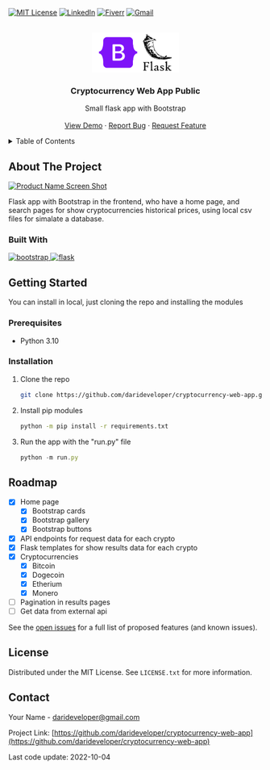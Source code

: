 <!-- Improved compatibility of back to top link: See: https://github.com/darideveloper/cryptocurrency-web-app/pull/73 -->
<a name="readme-top"></a>
<!--
*** Thanks for checking out the Best-README-Template. If you have a suggestion
*** that would make this better, please fork the repo and create a pull request
*** or simply open an issue with the tag "enhancement".
*** Don't forget to give the project a star!
*** Thanks again! Now go create something AMAZING! :D
-->



<!-- PROJECT SHIELDS -->
[![MIT License][license-shield]][license-url]
[![LinkedIn][linkedin-shield]][linkedin-url]
[![Fiverr][fiverr-shield]][fiverr-url]
[![Gmail][gmail-shield]][gmail-url]




<!-- PROJECT LOGO -->
<br />
<div align="center">
  <a href="https://github.com/darideveloper/cryptocurrency-web-app">
    <img src="./static/imgs/logo.png" alt="Logo" height="80">
  </a>

  <h3 align="center">Cryptocurrency Web App
Public</h3>

  <p align="center">
    Small flask app with Bootstrap
    <br />
    <br />
    <a href="http://flask.eba-a87hfufr.us-east-2.elasticbeanstalk.com/">View Demo</a>
    ·
    <a href="https://github.com/darideveloper/cryptocurrency-web-app/issues">Report Bug</a>
    ·
    <a href="https://github.com/darideveloper/cryptocurrency-web-app/issues">Request Feature</a>
  </p>
</div>



<!-- TABLE OF CONTENTS -->
<details>
  <summary>Table of Contents</summary>
  <ol>
    <li>
      <a href="#about-the-project">About The Project</a>
      <ul>
        <li><a href="#built-with">Built With</a></li>
      </ul>
    </li>
    <li>
      <a href="#getting-started">Getting Started</a>
      <ul>
        <li><a href="#prerequisites">Prerequisites</a></li>
        <li><a href="#installation">Installation</a></li>
      </ul>
    </li>
    <li><a href="#usage">Usage</a></li>
    <li><a href="#roadmap">Roadmap</a></li>
    <li><a href="#license">License</a></li>
    <li><a href="#contact">Contact</a></li>
  </ol>
</details>



<!-- ABOUT THE PROJECT -->
## About The Project

[![Product Name Screen Shot][product-screenshot]](https://example.com)

Flask app with Bootstrap in the frontend, who have a home page, and search pages for show cryptocurrencies historical prices, using local csv files for simalate a database.



### Built With

<a href="https://getbootstrap.com/">
  <img src="https://cdn.svgporn.com/logos/bootstrap.svg" width="60" alt="bootstrap" title="bootstrap">
</a>
<a href="https://flask.palletsprojects.com/en/2.2.x/">
  <img src="https://cdn.svgporn.com/logos/flask.svg" width="50" alt="flask" title="flask">
</a>

<!-- GETTING STARTED -->
## Getting Started

You can install in local, just cloning the repo and installing the modules

### Prerequisites

* Python 3.10

### Installation

1. Clone the repo
   ```sh
   git clone https://github.com/darideveloper/cryptocurrency-web-app.git
   ```
2. Install pip modules
    ```sh
    python -m pip install -r requirements.txt
    ```
3. Run the app with the "run.py" file
   ```js
   python -m run.py
   ```

<!-- ROADMAP -->
## Roadmap

- [x] Home page
  - [x] Bootstrap cards
  - [x] Bootstrap gallery
  - [x] Bootstrap buttons
- [x] API endpoints for request data for each crypto
- [x] Flask templates for show results data for each crypto
- [x] Cryptocurrencies
  - [x] Bitcoin
  - [x] Dogecoin
  - [x] Etherium
  - [x] Monero
- [ ] Pagination in results pages
- [ ] Get data from external api

See the [open issues](https://github.com/darideveloper/cryptocurrency-web-app/issues) for a full list of proposed features (and known issues).


<!-- LICENSE -->
## License

Distributed under the MIT License. See `LICENSE.txt` for more information.



<!-- CONTACT -->
## Contact

Your Name - darideveloper@gmail.com

Project Link: [https://github.com/darideveloper/cryptocurrency-web-app](https://github.com/darideveloper/cryptocurrency-web-app)


<!-- MARKDOWN LINKS & IMAGES -->
<!-- https://www.markdownguide.org/basic-syntax/#reference-style-links -->
[contributors-shield]: https://img.shields.io/github/contributors/othneildrew/Best-README-Template.svg?style=for-the-badge
[contributors-url]: https://github.com/darideveloper/cryptocurrency-web-app/graphs/contributors
[forks-shield]: https://img.shields.io/github/forks/othneildrew/Best-README-Template.svg?style=for-the-badge
[forks-url]: https://github.com/darideveloper/cryptocurrency-web-app/network/members
[stars-shield]: https://img.shields.io/github/stars/othneildrew/Best-README-Template.svg?style=for-the-badge
[stars-url]: https://github.com/darideveloper/cryptocurrency-web-app/stargazers
[issues-shield]: https://img.shields.io/github/issues/othneildrew/Best-README-Template.svg?style=for-the-badge
[issues-url]: https://github.com/darideveloper/cryptocurrency-web-app/issues
[license-shield]: https://img.shields.io/github/license/othneildrew/Best-README-Template.svg?style=for-the-badge
[license-url]: https://github.com/darideveloper/cryptocurrency-web-app/blob/master/LICENSE.txt
[linkedin-shield]: https://img.shields.io/badge/-LinkedIn-black.svg?style=for-the-badge&logo=linkedin&colorB=555
[linkedin-url]: https://linkedin.com/in/othneildrew
[product-screenshot]: ./static/imgs/screenshot.gif
[Next-url]: https://nextjs.org/
[React.js]: https://img.shields.io/badge/React-20232A?style=for-the-badge&logo=react&logoColor=61DAFB
[React-url]: https://reactjs.org/
[Vue.js]: https://img.shields.io/badge/Vue.js-35495E?style=for-the-badge&logo=vuedotjs&logoColor=4FC08D
[Vue-url]: https://vuejs.org/
[Angular.io]: https://img.shields.io/badge/Angular-DD0031?style=for-the-badge&logo=angular&logoColor=white
[Angular-url]: https://angular.io/
[Svelte.dev]: https://img.shields.io/badge/Svelte-4A4A55?style=for-the-badge&logo=svelte&logoColor=FF3E00
[Svelte-url]: https://svelte.dev/
[Laravel.com]: https://img.shields.io/badge/Laravel-FF2D20?style=for-the-badge&logo=laravel&logoColor=white
[Laravel-url]: https://laravel.com
[Bootstrap.com]: https://img.shields.io/badge/Bootstrap-563D7C?style=for-the-badge&logo=bootstrap&logoColor=white
[Bootstrap-url]: https://getbootstrap.com
[JQuery.com]: https://img.shields.io/badge/jQuery-0769AD?style=for-the-badge&logo=jquery&logoColor=white
[JQuery-url]: https://jquery.com 
[gmail-shield]: https://img.shields.io/badge/-gmail-black.svg?style=for-the-badge&logo=gmail&colorB=555&logoColor=white
[fiverr-shield]: https://img.shields.io/badge/-fiverr-black.svg?style=for-the-badge&logo=fiverr&colorB=555&logoColor=white
[gmail-url]: mailto:darideveloper@gmail.com
[fiverr-url]: https://www.fiverr.com/darideveloper

<span>Last code update: <time datetime="2022-10-04" class="last-update">2022-10-04</time>
